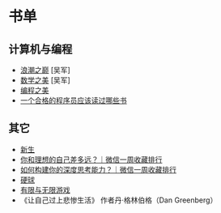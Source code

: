 # 书单

## 计算机与编程

- [浪潮之巅](https://book.douban.com/subject/6709783/) [吴军]
- [数学之美](https://book.douban.com/subject/10750155/) [吴军]
- [编程之美](https://book.douban.com/subject/3004255/)
- [一个合格的程序员应该读过哪些书](https://justjavac.com/other/2012/05/15/qualified-programmer-should-read-what-books.html)


## 其它

- [新生](https://legacy.gitbook.com/book/xiaolai/reborn/details)
- [你和理想的自己差多远？｜微信一周收藏排行](https://mp.weixin.qq.com/s/dVWb9CMiy6yqX_GgZlumpg)
- [如何构建你的深度思考能力？｜微信一周收藏排行](https://mp.weixin.qq.com/s/sUdtIb4Trmm3eA08TX2C_g?)
- [硬球](https://book.douban.com/subject/1048922/)
- [有限与无限游戏](https://book.douban.com/subject/25742296/)
- 《让自己过上悲惨生活》 作者丹·格林伯格（Dan Greenberg）
